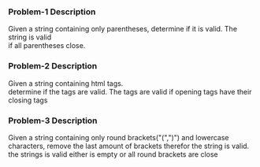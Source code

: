 ### Problem-1 Description

Given a string containing only parentheses,
determine if it is valid. The string is valid  
if all parentheses close.

### Problem-2 Description

Given a string containing html tags.  
determine if the tags are valid. The tags are 
valid  if opening tags have their closing tags

### Problem-3 Description

Given a string containing only round brackets("(",")") and 
lowercase characters, remove the last amount of brackets therefor 
the string is valid. 
the strings is valid either is empty or all round brackets are 
close

